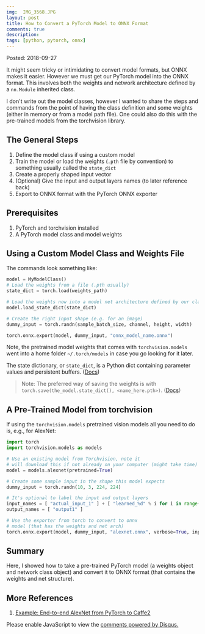 ```yaml
---
img:  IMG_3568.JPG
layout: post
title: How to Convert a PyTorch Model to ONNX Format
comments: true
description: 
tags: [python, pytorch, onnx]
---
```


Posted:  2018-09-27

It might seem tricky or intimidating to convert model formats, but ONNX makes it easier.  However we must get our PyTorch model into the ONNX format.  This involves both the weights and network architecture defined by a `nn.Module` inherited class.

I don't write out the model classes, however I wanted to share the steps and commands from the point of having the class definition and some weights (either in memory or from a model path file).  One could also do this with the pre-trained models from the torchvision library.

## The General Steps

1. Define the model class if using a custom model
2. Train the model or load the weights (`.pth` file by convention) to something usually called the `state_dict`
3. Create a properly shaped input vector
5. (Optional) Give the input and output layers names (to later reference back)
6. Export to ONNX format with the PyTorch ONNX exporter

## Prerequisites

1. PyTorch and torchvision installed
2. A PyTorch model class and model weights

## Using a Custom Model Class and Weights File

The commands look something like:
```python
model = MyModelClass()
# Load the weights from a file (.pth usually)
state_dict = torch.load(weights_path)

# Load the weights now into a model net architecture defined by our class
model.load_state_dict(state_dict)

# Create the right input shape (e.g. for an image)
dummy_input = torch.randn(sample_batch_size, channel, height, width)

torch.onnx.export(model, dummy_input, "onnx_model_name.onnx")
```

Note, the pretrained model weights that comes with `torchvision.models` went into a home folder `~/.torch/models` in case you go looking for it later.

The state dictionary, or `state_dict`, is a Python dict containing parameter values and persistent buffers.  ([Docs](https://pytorch.org/docs/stable/nn.html#torch.nn.Module.load_state_dict))

> Note:  The preferred way of saving the weights is with `torch.save(the_model.state_dict(), <name_here.pth>)`. ([Docs](https://pytorch.org/docs/stable/notes/serialization.html#recommended-approach-for-saving-a-model))

## A Pre-Trained Model from torchvision

If using the `torchvision.models` pretrained vision models all you need to do is, e.g., for AlexNet:

```python
import torch
import torchvision.models as models

# Use an existing model from Torchvision, note it 
# will download this if not already on your computer (might take time)
model = models.alexnet(pretrained=True)

# Create some sample input in the shape this model expects
dummy_input = torch.randn(10, 3, 224, 224)

# It's optional to label the input and output layers
input_names = [ "actual_input_1" ] + [ "learned_%d" % i for i in range(16) ]
output_names = [ "output1" ]

# Use the exporter from torch to convert to onnx 
# model (that has the weights and net arch)
torch.onnx.export(model, dummy_input, "alexnet.onnx", verbose=True, input_names=input_names, output_names=output_names)
```

## Summary

Here, I showed how to take a pre-trained PyTorch model (a weights object and network class object) and convert it to ONNX format (that contains the weights and net structure).

## More References

1. [Example: End-to-end AlexNet from PyTorch to Caffe2](https://pytorch.org/docs/stable/onnx.html#module-torch.onnx)

<div id="disqus_thread"></div>
<script>
    /**
     *  RECOMMENDED CONFIGURATION VARIABLES: EDIT AND UNCOMMENT THE SECTION BELOW TO INSERT DYNAMIC VALUES FROM YOUR PLATFORM OR CMS.
     *  LEARN WHY DEFINING THESE VARIABLES IS IMPORTANT: https://disqus.com/admin/universalcode/#configuration-variables
     */
    
    var disqus_config = function () {
        this.page.url = 'https://michhar.github.io/convolutional-in-layers-and-sequences/';  // Replace PAGE_URL with your page's canonical URL variable
        this.page.identifier = 'happycat1'; // Replace PAGE_IDENTIFIER with your page's unique identifier variable
    };
    
    (function() {  // DON'T EDIT BELOW THIS LINE
        var d = document, s = d.createElement('script');
        
        s.src = 'https://michhar.disqus.com/embed.js';
        
        s.setAttribute('data-timestamp', +new Date());
        (d.head || d.body).appendChild(s);
    })();
</script>
<noscript>Please enable JavaScript to view the <a href="https://disqus.com/?ref_noscript" rel="nofollow">comments powered by Disqus.</a></noscript>